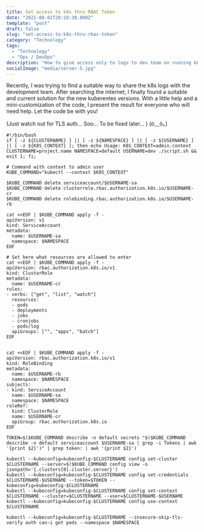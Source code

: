 ```yaml
---
title: Set access to k8s thru RBAC Token
date: "2021-08-01T20:28:38.000Z"
template: "post"
draft: false
slug: "set-access-to-k8s-thru-rbac-token"
category: "Technology"
tags:
  - "Technology"
  - "Ops / DevOps"
description: "How to give access only to logs to dev team on running k8s env? I finally found gist snippet that works"
socialImage: "media/server-5.jpg"
---
```

Recently, I was trying to find a suitable way to share the k8s logs with the development team. After searching the internet, I finally found a suitable and current solution for the new kuberentes versions. With a little help and a mini-customization of the code, I present the result for everyone who will need help. Let the code be with you!

(Just watch out for TLS auth... Soo... To be fixed later... )   (ó﹏ò｡)

```shell
#!/bin/bash
if [ -z ${CLUSTERNAME} ] || [ -z ${NAMESPACE} ] || [ -z ${USERNAME} ] || [ -z ${K8S_CONTEXT} ]; then echo Usage: K8S_CONTEXT=admin.context CLUSTERNAME=project.name NAMESPACE=default USERNAME=dev ./script.sh && exit 1; fi;

# Command with context to admin user
KUBE_COMMAND="kubectl --context $K8S_CONTEXT"

$KUBE_COMMAND delete serviceaccount/$USERNAME-sa
$KUBE_COMMAND delete clusterrole.rbac.authorization.k8s.io/$USERNAME-cr
$KUBE_COMMAND delete rolebinding.rbac.authorization.k8s.io/$USERNAME-rb

cat <<EOF | $KUBE_COMMAND apply -f -
apiVersion: v1
kind: ServiceAccount
metadata:
  name: $USERNAME-sa
  namespace: $NAMESPACE
EOF

# Set here what resources are allowed to enter
cat <<EOF | $KUBE_COMMAND apply -f -
apiVersion: rbac.authorization.k8s.io/v1
kind: ClusterRole
metadata:
  name: $USERNAME-cr
rules:
- verbs: ["get", "list", "watch"]
  resources: 
  - pods
  - deployments
  - jobs
  - cronjobs
  - pods/log
  apiGroups: ["", "apps", "batch"]
EOF


cat <<EOF | $KUBE_COMMAND apply -f -
apiVersion: rbac.authorization.k8s.io/v1
kind: RoleBinding
metadata:
  name: $USERNAME-rb
  namespace: $NAMESPACE
subjects:
- kind: ServiceAccount
  name: $USERNAME-sa
  namespace: $NAMESPACE
roleRef:
  kind: ClusterRole
  name: $USERNAME-cr
  apiGroup: rbac.authorization.k8s.io
EOF

TOKEN=$($KUBE_COMMAND describe -n default secrets "$($KUBE_COMMAND describe -n default serviceaccount $USERNAME-sa | grep -i Tokens | awk '{print $2}')" | grep token: | awk '{print $2}')

kubectl --kubeconfig=kubeconfig-$CLUSTERNAME config set-cluster $CLUSTERNAME --server=$($KUBE_COMMAND config view -o jsonpath='{.clusters[0].cluster.server}')
kubectl --kubeconfig=kubeconfig-$CLUSTERNAME config set-credentials $CLUSTERNAME-$USERNAME --token=$TOKEN --kubeconfig=kubeconfig-$CLUSTERNAME
kubectl --kubeconfig=kubeconfig-$CLUSTERNAME config set-context $CLUSTERNAME --cluster=$CLUSTERNAME --user=$CLUSTERNAME-$USERNAME
kubectl --kubeconfig=kubeconfig-$CLUSTERNAME config use-context $CLUSTERNAME

kubectl --kubeconfig=kubeconfig-$CLUSTERNAME --insecure-skip-tls-verify auth can-i get pods --namespace $NAMESPACE
```